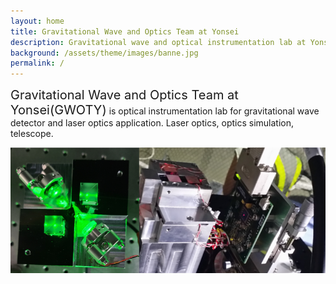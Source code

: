 ```yaml
---
layout: home
title: Gravitational Wave and Optics Team at Yonsei
description: Gravitational wave and optical instrumentation lab at Yonsei University
background: /assets/theme/images/banne.jpg
permalink: /
---
```


<span style="font-size:20px">Gravitational Wave and Optics Team at Yonsei(GWOTY)</span> is optical instrumentation lab for gravitational wave detector and laser optics application.  Laser optics, optics simulation, telescope.
<p align="center">
<img src="images/rep.png">
</p>

